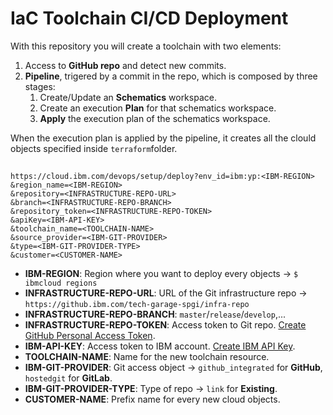 # IaC Toolchain CI/CD Deployment

With this repository you will create a toolchain with two elements:
1. Access to **GitHub repo** and detect new commits.
2. **Pipeline**, trigered by a commit in the repo, which is composed by three stages:
   1. Create/Update an **Schematics** workspace.
   2. Create an execution **Plan** for that schematics workspace.
   3. **Apply** the execution plan of the schematics workspace.

When the execution plan is applied by the pipeline, it creates all the clould objects specified inside ```terraform```folder.

## 

```
https://cloud.ibm.com/devops/setup/deploy?env_id=ibm:yp:<IBM-REGION>
&region_name=<IBM-REGION>
&repository=<INFRASTRUCTURE-REPO-URL>
&branch=<INFRASTRUCTURE-REPO-BRANCH>
&repository_token=<INFRASTRUCTURE-REPO-TOKEN>
&apiKey=<IBM-API-KEY>
&toolchain_name=<TOOLCHAIN-NAME>
&source_provider=<IBM-GIT-PROVIDER>
&type=<IBM-GIT-PROVIDER-TYPE>
&customer=<CUSTOMER-NAME>
```

- **IBM-REGION**: Region where you want to deploy every objects -> ```$ ibmcloud regions```
- **INFRASTRUCTURE-REPO-URL**: URL of the Git infrastructure repo -> ```https://github.ibm.com/tech-garage-spgi/infra-repo```
- **INFRASTRUCTURE-REPO-BRANCH**: ```master```/```release```/```develop```,...
- **INFRASTRUCTURE-REPO-TOKEN**: Access token to Git repo. [Create GitHub Personal Access Token](https://github.ibm.com/settings/tokens).
- **IBM-API-KEY**: Access token to IBM account. [Create IBM API Key](https://cloud.ibm.com/iam/apikeys).
- **TOOLCHAIN-NAME**: Name for the new toolchain resource.
- **IBM-GIT-PROVIDER**: Git access object -> ```github_integrated``` for **GitHub**, ```hostedgit``` for **GitLab**.
- **IBM-GIT-PROVIDER-TYPE**: Type of repo -> ```link``` for **Existing**.
- **CUSTOMER-NAME**: Prefix name for every new cloud objects.
